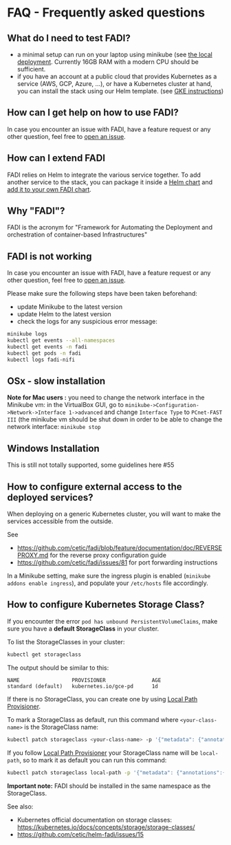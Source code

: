 FAQ - Frequently asked questions
==========

## What do I need to test FADI?

* a minimal setup can run on your laptop using minikube (see [the local deployment](https://github.com/cetic/fadi#02-local-deployment). Currently 16GB RAM with a modern CPU should be sufficient.
* if you have an account at a public cloud that provides Kubernetes as a service (AWS, GCP, Azure, ...), or have a Kubernetes cluster at hand, you can install the stack using our Helm template. (see [GKE instructions](https://github.com/cetic/fadi#04-deployment-on-gke))

## How can I get help on how to use FADI?

In case you encounter an issue with FADI, have a feature request or any other question, feel free to [open an issue](https://github.com/cetic/fadi/issues/new/choose).

## How can I extend FADI

FADI relies on Helm to integrate the various service together. To add another service to the stack, you can package it inside a [Helm chart](https://helm.sh/docs/howto/) and [add it to your own FADI chart](helm/README.md).

## Why "FADI"?

FADI is the acronym for "Framework for Automating the Deployment and orchestration of container-based Infrastructures"

## FADI is not working

In case you encounter an issue with FADI, have a feature request or any other question, feel free to [open an issue](https://github.com/cetic/fadi/issues/new/choose).

Please make sure the following steps have been taken beforehand:

* update Minikube to the latest version
* update Helm to the latest version
* check the logs for any suspicious error message:

```bash
minikube logs
kubectl get events --all-namespaces
kubectl get events -n fadi
kubectl get pods -n fadi
kubectl logs fadi-nifi
```

## OSx - slow installation

**Note for Mac users :** you need to change the network interface in the Minikube vm: in the VirtualBox GUI, go to `minikube->Configuration->Network->Interface 1->advanced` and change `Interface Type` to `PCnet-FAST III` (the minikube vm should be shut down in order to be able to change the network interface: `minikube stop`

## Windows Installation

This is still not totally supported, some guidelines here #55

## How to configure external access to the deployed services?

When deploying on a generic Kubernetes cluster, you will want to make the services accessible from the outside.

See

* https://github.com/cetic/fadi/blob/feature/documentation/doc/REVERSEPROXY.md for the reverse proxy configuration guide 
* https://github.com/cetic/fadi/issues/81 for port forwarding instructions

In a Minikube setting, make sure the ingress plugin is enabled (`minikube addons enable ingress`), and populate your `/etc/hosts` file accordingly.

## How to configure Kubernetes Storage Class?

If you encounter the error `pod has unbound PersistentVolumeClaims`, make sure you have a **default StorageClass** in your cluster.

To list the StorageClasses in your cluster: 

```bash
kubectl get storageclass
```

The output should be similar to this:

```
NAME                 PROVISIONER               AGE
standard (default)   kubernetes.io/gce-pd      1d
```

If there is no StorageClass, you can create one by using [Local Path Provisioner](https://github.com/rancher/local-path-provisioner).
 
To mark a StorageClass as default, run this command where `<your-class-name>` is the StorageClass name:
 
 
```bash
kubectl patch storageclass <your-class-name> -p '{"metadata": {"annotations":{"storageclass.kubernetes.io/is-default-class":"true"}}}'
```

If you follow [Local Path Provisioner](https://github.com/rancher/local-path-provisioner) your StorageClass name will be `local-path`, so to mark it as default you can run this command:

```bash
kubectl patch storageclass local-path -p '{"metadata": {"annotations":{"storageclass.kubernetes.io/is-default-class":"true"}}}'
```

**Important note:** FADI should be installed in the same namespace as the StorageClass.


See also:
 
 * Kubernetes official documentation on storage classes: https://kubernetes.io/docs/concepts/storage/storage-classes/
 * https://github.com/cetic/helm-fadi/issues/15
